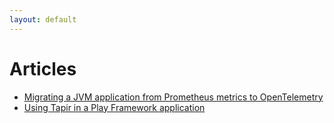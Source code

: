 ```yaml
---
layout: default
---
```


# Articles

- [Migrating a JVM application from Prometheus metrics to OpenTelemetry](./prometheus_to_otel.markdown)
- [Using Tapir in a Play Framework application](./tapir_play.markdown)
